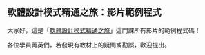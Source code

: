 ## 軟體設計模式精通之旅：影片範例程式

大家好，這是「[軟體設計模式精通之旅](https://waterballsa.tw/design-pattern)」這門課所有影片的範例程式碼！

各位學員菁英們，若發現有教材上的疑問或勘誤，歡迎提出。
